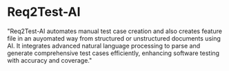 # Req2Test-AI
"Req2Test-AI automates manual test case creation and also creates feature file in an auyomated way from structured or unstructured documents using AI. It integrates advanced natural language processing to parse and generate comprehensive test cases efficiently, enhancing software testing with accuracy and coverage."
